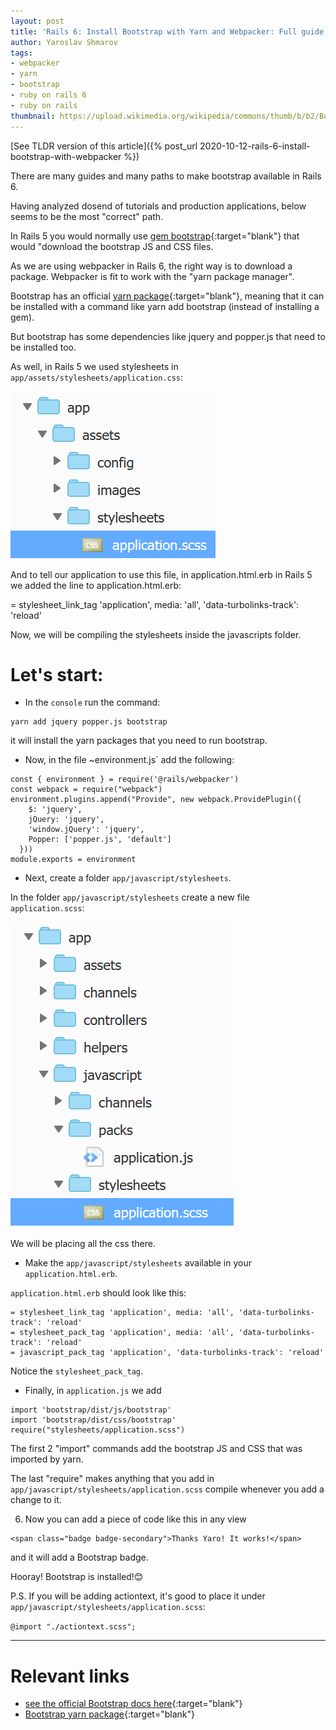 ```yaml
---
layout: post
title: 'Rails 6: Install Bootstrap with Yarn and Webpacker: Full guide'
author: Yaroslav Shmarov
tags:
- webpacker
- yarn
- bootstrap
- ruby on rails 6
- ruby on rails
thumbnail: https://upload.wikimedia.org/wikipedia/commons/thumb/b/b2/Bootstrap_logo.svg/768px-Bootstrap_logo.svg.png
---
```


[See TLDR version of this article]({% post_url 2020-10-12-rails-6-install-bootstrap-with-webpacker %})

There are many guides and many paths to make bootstrap available in Rails 6.

Having analyzed dosend of tutorials and production applications, below seems to be the most "correct" path.

In Rails 5 you would normally use [gem bootstrap](https://github.com/twbs/bootstrap-rubygem){:target="blank"} that would "download the bootstrap JS and CSS files.

As we are using webpacker in Rails 6, the right way is to download a package. Webpacker is fit to work with the "yarn package manager".

Bootstrap has an official [yarn package](https://classic.yarnpkg.com/en/package/bootstrap){:target="blank"}, meaning that it can be installed with a command like yarn add bootstrap (instead of installing a gem).

But bootstrap has some dependencies like jquery and popper.js that need to be installed too.

As well, in Rails 5 we used stylesheets in `app/assets/stylesheets/application.css`:

![stylesheet-path](/assets/2020-10-19-rails-6-install-bootstrap-with-webpacker-full/stylesheet-path.png)

And to tell our application to use this file, in application.html.erb in Rails 5 we added the line to application.html.erb:

= stylesheet_link_tag 'application', media: 'all', 'data-turbolinks-track': 'reload'

Now, we will be compiling the stylesheets inside the javascripts folder. 

# **Let's start:**

* In the `console` run the command:

```
yarn add jquery popper.js bootstrap
```

it will install the yarn packages that you need to run bootstrap.

* Now, in the file ~environment.js` add the following:

```
const { environment } = require('@rails/webpacker')
const webpack = require("webpack")
environment.plugins.append("Provide", new webpack.ProvidePlugin({
    $: 'jquery',
    jQuery: 'jquery',
    'window.jQuery': 'jquery',
    Popper: ['popper.js', 'default']
  }))
module.exports = environment
```

* Next, create a folder `app/javascript/stylesheets`. 

In the folder `app/javascript/stylesheets` create a new file `application.scss`:

![new-stylesheet-path](/assets/2020-10-19-rails-6-install-bootstrap-with-webpacker-full/new-stylesheet-path.png)

We will be placing all the css there.

* Make the `app/javascript/stylesheets` available in your `application.html.erb`. 

`application.html.erb` should look like this:

```
= stylesheet_link_tag 'application', media: 'all', 'data-turbolinks-track': 'reload' 
= stylesheet_pack_tag 'application', media: 'all', 'data-turbolinks-track': 'reload' 
= javascript_pack_tag 'application', 'data-turbolinks-track': 'reload' 
```

Notice the `stylesheet_pack_tag`.

* Finally, in `application.js` we add

```
import 'bootstrap/dist/js/bootstrap'
import 'bootstrap/dist/css/bootstrap'
require("stylesheets/application.scss")
```

The first 2 "import" commands add the bootstrap JS and CSS that was imported by yarn.

The last "require" makes anything that you add in `app/javascript/stylesheets/application.scss` compile whenever you add a change to it.

6. Now you can add a piece of code like this in any view 

```
<span class="badge badge-secondary">Thanks Yaro! It works!</span> 
```

and it will add a Bootstrap badge.

Hooray! Bootstrap is installed!😊

P.S. If you will be adding actiontext, it's good to place it under `app/javascript/stylesheets/application.scss`:

`@import "./actiontext.scss";`

****

# **Relevant links**

* [see the official Bootstrap docs here](getbootstrap.com/){:target="blank"}
* [Bootstrap yarn package](https://classic.yarnpkg.com/en/package/bootstrap){:target="blank"}